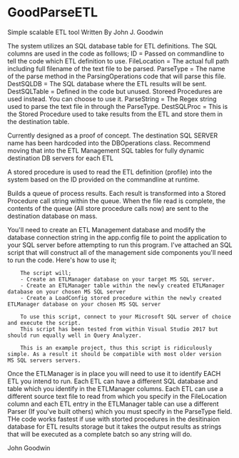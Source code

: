 # GoodParseETL
Simple scalable ETL tool
Written By John J. Goodwin

The system utilizes an SQL database table for ETL definitions. The SQL columns are used in the code as folllows;
ID              =     Passed on commandline to tell the code which ETL definition to use. 
FileLocation    =     The actual full path including full filename of the text file to be parsed. 
ParseType       =     The name of the parse method in the ParsingOperations code that will parse this file. 
DestSQLDB       =     The SQL database where the ETL results will be sent. 
DestSQLTable    =     Defined in the code but unused. Storeed Procedures are used instead. You can choose to use it. 
ParseString     =     The Regex string used to parse the text file in through the ParseType. 
DestSQLProc     =     This is the Stored Procedure used to take results from the ETL and store them in the destination table. 

Currently designed as a proof of concept. The destination SQL SERVER name has been hardcoded into the DBOperations class.
Recommend moving that into the ETL Management SQL tables for fully dynamic destination DB servers for each ETL

A stored procedure is used to read the ETL definition (profile) into the system based on the ID provided on the commandline at runtime.

Builds a queue of process results. Each result is transformed into a Stored Procedure call string within the queue.
When the file read is complete, the contents of the queue (All store procedure calls now) are sent to the destination database on mass.

You'll need to create an ETL Management database and modify the database connection string in the app.config file to point the application to your SQL server before attempting to run this program. I've attached an SQL script that will construct all of the management side components you'll need to run the code. Here's how to use it;

        The script will;
        - Create an ETLManager database on your target MS SQL server.
        - Create an ETLManager table within the newly created ETLManager database on your chosen MS SQL server
        - Create a LoadConfig stored procedure within the newly created ETLManager database on your chosen MS SQL server

        To use this script, connect to your Microsoft SQL server of choice and execute the script.
        This script has been tested from within Visual Studio 2017 but should run equally well in Query Analyzer.

        This is an example project, thus this script is ridiculously simple. As a result it should be compatible with most older version    MS SQL servers servers.
        
Once the ETLManager is in place you will need to use it to identify EACH ETL you intend to run. Each ETL can have a different SQL database and table which you identify in the ETLManager columns. Each ETL can use a different source text file to read from which you specify in the FileLocation column and each ETL entry in the ETLManager table can use a different Parser (If you've built others) which you must specify in the ParseType field.
THe code works fastest if use with storted procedures in the desitinaion database for ETL results storage but it takes the output results as strings that will be executed as a complete batch so any string will do.

John Goodwin



